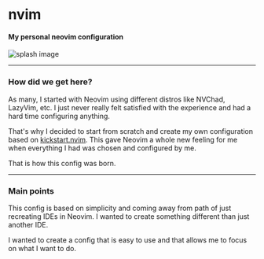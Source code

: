 # nvim

#### My personal neovim configuration

![splash image](https://gitlab.com/uploads/-/system/user/20335233/2a2ea251f68037b43f399df034394a8e/Skärmbild_2024-07-15_151815.png)

---

### How did we get here?

As many, I started with Neovim using different distros like NVChad, LazyVim, etc.
I just never really felt satisfied with the experience and had a hard time configuring anything.

That's why I decided to start from scratch and create my own configuration based on [kickstart.nvim](https://github.com/nvim-lua/kickstart.nvim).
This gave Neovim a whole new feeling for me when everything I had was chosen and configured by me.

That is how this config was born.

---

### Main points

This config is based on simplicity and coming away from path of just recreating IDEs in Neovim.
I wanted to create something different than just another IDE.

I wanted to create a config that is easy to use and that allows me to focus on what I want to do.
